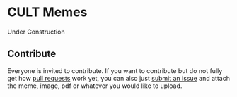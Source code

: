 # CULT Memes

Under Construction

## Contribute
Everyone is invited to contribute. If you want to contribute but do not fully get how [pull requests](https://www.youtube.com/watch?v=8lGpZkjnkt4) work yet, you can also just [submit an issue](https://github.com/michael-spengler/cult-artefacts-collection/issues) and attach the meme, image, pdf or whatever you would like to upload.



